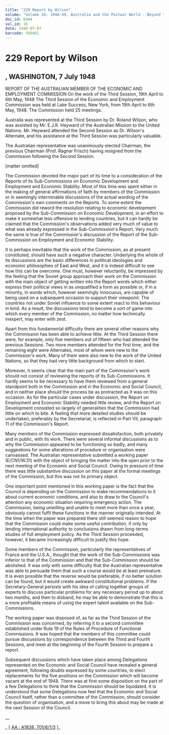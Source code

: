```yaml
---
title: "229 Report by Wilson"
volume: "Volume 16: 1948-49, Australia and the Postwar World - Beyond the Region"
doc_id: 6944
vol_id: 16
date: 1948-07-07
barcode: 569461
---
```


# 229 Report by Wilson

## , WASHINGTON, 7 July 1948

REPORT OF THE AUSTRALIAN MEMBER OF THE ECONOMIC AND EMPLOYMENT COMMISSION On the work of the Third Session, 19th April to 6th May, 1948 The Third Session of the Economic and Employment Commission was held at Lake Success, New York, from 19th April to 6th May, 1948. The Commission held 25 meetings.

Australia was represented at the Third Session by Dr. Roland Wilson, who was assisted by Mr. E.J.R. Heyward of the Australian Mission to the United Nations. Mr. Heyward attended the Second Session as Dr. Wilson's Alternate, and his assistance at the Third Session was particularly valuable.

The Australian representative was unanimously elected Chairman, the previous Chairman (Prof. Ragnar Frisch) having resigned from the Commission following the Second Session.

[matter omitted]

The Commission devoted the major part of its time to a consideration of the Reports of its Sub-Commissions on Economic Development and Employment and Economic Stability. Most of this time was spent either in the making of general affirmations of faith by members of the Commission or in seemingly interminable discussions of the actual wording of the Commission's own comments on the Reports. To some extent the Commission did reword the resolution relating to economic development proposed by the Sub-Commission on Economic Development, in an effort to make it somewhat less offensive to lending countries, but it can hardly be claimed that the Commission's observations added very much of value to what was already expressed in the Sub-Commission's Report. Very much the same is true of the Commission's discussion of the Report of the Sub-Commission on Employment and Economic Stability.

It is perhaps inevitable that the work of the Commission, as at present constituted, should have such a negative character. Underlying the whole of its discussions are the basic differences in political ideologies and economic philosophies of East and West, and it is indeed difficult to see how this can be overcome. One must, however reluctantly, be impressed by the feeling that the Soviet group approach their work on the Commission with the main object of getting written into the Report words which either express their political views in as unqualified a form as possible or, if in a minority, in words which, however seemingly innocuous, are capable of being used on a subsequent occasion to support their viewpoint. The countries not under Soviet influence to some extent react to this behaviour in kind. As a result, the discussions tend to become a sort of game into which every member of the Commission, no matter how technically inexpert, may enter with zest.

Apart from this fundamental difficulty there are several other reasons why the Commission has been able to achieve little. At the Third Session there were, for example, only five members out of fifteen who had attended the previous Sessions. Two more members attended for the first time, and the remaining eight were Alternates, most of whom were new to the Commission's work. Many of them were also new to the work of the United Nations, so that they had very little background from which to start.

Moreover, it seems clear that the main part of the Commission's work should not consist of reviewing the reports of its Sub-Commissions. It hardly seems to be necessary to have them reviewed from a general standpoint both in the Commission and in the Economic and Social Council, and in neither place should the process be as protracted as it was on this occasion. As for the particular cases under discussion, the Report on Employment and Economic Stability needed little review, and the Report on Development consisted so largely of generalities that the Commission had little on which to bite. A feeling that more detailed studies should be undertaken, preferably by the Secretariat, is reflected in Part VII, paragraph 11 of the Commission's Report.

Many members of the Commission expressed dissatisfaction, both privately and in public, with its work. There were several informal discussions as to why the Commission appeared to be functioning so badly, and many suggestions for some alterations of procedure or organisation were canvassed. The Australian representative submitted a working paper (E/CN1/W.31) with the object of bringing the matter into the open prior to the next meeting of the Economic and Social Council. Owing to pressure of time there was little substantive discussion on this paper at the formal meetings of the Commission, but this was not its primary object.

One important point mentioned in this working paper is the fact that the Council is depending on the Commission to make recommendations to it about current economic conditions, and also to draw to the Council's attention any economic situation requiring emergency action. The Commission, being unwilling and unable to meet more than once a year, obviously cannot fulfil these functions in the manner originally intended. At the time when the paper was prepared there still seemed reason to hope that the Commission could make some useful contribution, if only by lending international authority to conclusions drawn from long-terms studies of full employment policy. As the Third Session proceeded, however, it became increasingly difficult to justify this hope.

Some members of the Commission, particularly the representatives of France and the U.S.A., thought that the work of the Sub-Commissions was inferior to that of the Commission and that the Sub-Commission should be abolished. It was only with some difficulty that the Australian representative was able to persuade them that such a course would be at least premature. It is even possible that the reverse would be preferable, if no better solution can be found, but it would create awkward constitutional problems. If the Secretary-General persists with his idea of calling together groups of experts to discuss particular problems for any necessary period up to about two months, and then to disband, he may be able to demonstrate that this is a more profitable means of using the expert talent available on the Sub-Commissions.

The working paper was disposed of, as far as the Third Session of the Commission was concerned, by referring it to a second committee established under Rule 19 of the Rules of Procedure of Functional Commissions. It was hoped that the members of this committee could pursue discussions by correspondence between the Third and Fourth Sessions, and meet at the beginning of the Fourth Session to prepare a report.

Subsequent discussions which have taken place among Delegations represented on the Economic and Social Council have revealed a general agreement, following doubts expressed by some countries, to elect replacements for the five positions on the Commission which will become vacant at the end of 1948. There was at first some disposition on the part of a few Delegations to think that the Commission should be liquidated. It is understood that some Delegations now feel that the Economic and Social Council itself, rather than a committee of the Commission, should consider the question of organisation, and a move to bring this about may be made at the next Session of the Council.

__

_ [ [AA : A1838, 701/8/1/3](http://www.naa.gov.au/cgi-bin/Search?O=I&Number=569461) ]_
